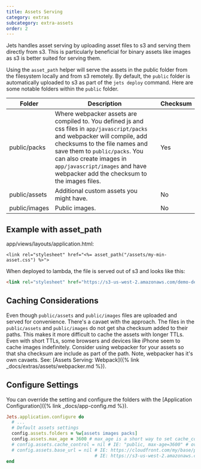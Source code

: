 ```yaml
---
title: Assets Serving
category: extras
subcategory: extra-assets
order: 2
---
```


Jets handles asset serving by uploading asset files to s3 and serving them directly from s3. This is particularly beneficial for binary assets like images as s3 is better suited for serving them.

Using the `asset_path` helper will serve the assets in the public folder from the filesystem locally and from s3 remotely. By default, the `public` folder is automatically uploaded to s3 as part of the `jets deploy` command.  Here are some notable folders within the `public` folder.

Folder | Description | Checksum
--- | --- | ---
public/packs | Where webpacker assets are compiled to. You defined js and css files in `app/javascript/packs` and webpacker will compile, add checksums to the file names and save them to `public/packs`. You can also create images in `app/javascript/images` and have webpacker add the checksum to the images files. | Yes
public/assets | Additional custom assets you might have. | No
public/images | Public images. | No

## Example with asset_path

app/views/layouts/application.html:

```erb
<link rel="stylesheet" href="<%= asset_path("/assets/my-min-asset.css") %>">
```

When deployed to lambda, the file is served out of s3 and looks like this:

```html
<link rel="stylesheet" href="https://s3-us-west-2.amazonaws.com/demo-dev-s3bucket-6nnjmcsxgjrx/jets/public/assets/my-min-asset.css">
```

## Caching Considerations

Even though `public/assets` and `public/images` files are uploaded and served for convenience.  There's a cavaet with the approach. The files in the `public/assets` and `public/images` do not get sha checksum added to their paths.  This makes it more difficult to cache the assets with longer TTLs. Even with short TTLs, some browsers and devices like iPhone seem to cache images indefinitely.  Consider using webpacker for your assets so that sha checksum are include as part of the path. Note, webpacker has it's own cavaets. See: [Assets Serving: Webpack]({% link _docs/extras/assets/webpacker.md %}).

## Configure Settings

You can override the setting and configure the folders with the [Application Configuration]({% link _docs/app-config.md %}).

```ruby
Jets.application.configure do
  # ...
  # Default assets settings
  config.assets.folders = %w[assets images packs]
  config.assets.max_age = 3600 # max_age is a short way to set cache_control and expands to cache_control="public, max-age=3600"
  # config.assets.cache_control = nil # IE: "public, max-age=3600" # override max_age for more fine-grain control.
  # config.assets.base_url = nil # IE: https://cloudfront.com/my/base/path, defaults to the s3 bucket url
                                 # IE: https://s3-us-west-2.amazonaws.com/demo-dev-s3bucket-1inlzkvujq8zb
end
```


